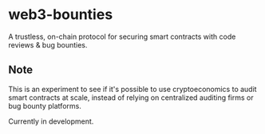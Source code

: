 # web3-bounties
A trustless, on-chain protocol for securing smart contracts with code reviews & bug bounties.

## Note
This is an experiment to see if it's possible to use cryptoeconomics to audit smart contracts at scale, instead of relying on centralized auditing firms or bug bounty platforms.

Currently in development.